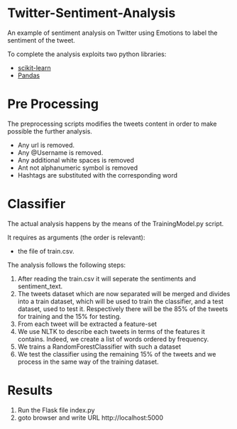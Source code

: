 # Twitter-Sentiment-Analysis
An example of sentiment analysis on Twitter using Emotions to label the sentiment of the tweet.

To complete the analysis exploits two python libraries:

- [scikit-learn](https://scikit-learn.org)
- [Pandas](https://pandas.pydata.org/)

# Pre Processing

The preprocessing scripts modifies the tweets content in order to make possible the further analysis. 

- Any url is removed.
- Any @Username is removed.
- Any additional white spaces is removed
- Ant not alphanumeric symbol is removed 
- Hashtags are substituted with the corresponding word

# Classifier

The actual analysis happens by the means of the TrainingModel.py script.

It requires as arguments (the order is relevant):

- the file of train.csv.

The analysis follows the following steps:

1) After reading the train.csv it will seperate the sentiments and sentiment_text. 
2) The tweets dataset which are now separated will be merged and divides into a train dataset, which will be used to train the classifier, and a test dataset, used to test it. Respectively there will be the 85% of the tweets for training and the 15% for testing.
3) From each tweet will be extracted a feature-set
4) We use NLTK to describe each tweets in terms of the features it contains. Indeed, we create a list of words ordered by frequency.
5) We trains a RandomForestClassifier with such a dataset
6) We test the classifier using the remaining 15% of the tweets and we process in the same way of the training dataset.


# Results

1) Run the Flask file index.py
2) goto browser and write URL http://localhost:5000 
